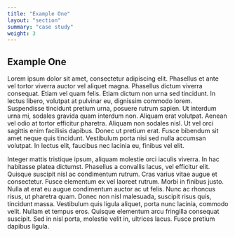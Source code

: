 ```yaml
---
title: "Example One"
layout: "section"
summary: "case study"
weight: 3
---
```


## Example One

Lorem ipsum dolor sit amet, consectetur adipiscing elit. Phasellus et ante vel tortor viverra auctor vel aliquet magna. Phasellus dictum viverra consequat. Etiam vel quam felis. Etiam dictum non urna sed tincidunt. In lectus libero, volutpat at pulvinar eu, dignissim commodo lorem. Suspendisse tincidunt pretium urna, posuere rutrum sapien. Ut interdum urna mi, sodales gravida quam interdum non. Aliquam erat volutpat. Aenean vel odio at tortor efficitur pharetra. Aliquam non sodales nisl. Ut vel orci sagittis enim facilisis dapibus. Donec ut pretium erat. Fusce bibendum sit amet neque quis tincidunt. Vestibulum porta nisi sed nulla accumsan volutpat. In lectus elit, faucibus nec lacinia eu, finibus vel elit.

Integer mattis tristique ipsum, aliquam molestie orci iaculis viverra. In hac habitasse platea dictumst. Phasellus a convallis lacus, vel efficitur elit. Quisque suscipit nisl ac condimentum rutrum. Cras varius vitae augue et consectetur. Fusce elementum ex vel laoreet rutrum. Morbi in finibus justo. Nulla at erat eu augue condimentum auctor ac ut felis. Nunc ac rhoncus risus, ut pharetra quam. Donec non nisl malesuada, suscipit risus quis, tincidunt massa. Vestibulum quis ligula aliquet, porta nunc lacinia, commodo velit. Nullam et tempus eros. Quisque elementum arcu fringilla consequat suscipit. Sed in nisl porta, molestie velit in, ultrices lacus. Fusce pretium dapibus ligula.